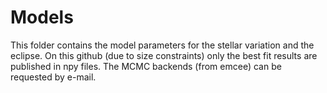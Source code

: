 # Models

This folder contains the model parameters for the stellar variation and the eclipse.
On this github (due to size constraints) only the best fit results are published in npy files.
The MCMC backends (from emcee) can be requested by e-mail.

